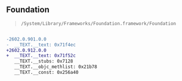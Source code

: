 ## Foundation

> `/System/Library/Frameworks/Foundation.framework/Foundation`

```diff

-2602.0.901.0.0
-  __TEXT.__text: 0x71f4ec
+2602.0.912.0.0
+  __TEXT.__text: 0x71f52c
   __TEXT.__stubs: 0x7128
   __TEXT.__objc_methlist: 0x21b78
   __TEXT.__const: 0x256a40

```

